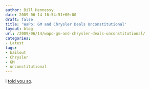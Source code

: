 ```yaml
---
author: Bill Hennessy
date: 2009-06-14 16:54:51+00:00
draft: false
title: 'WaPo: GM and Chrysler Deals Unconstitutional'
layout: blog
url: /2009/06/14/wapo-gm-and-chrysler-deals-unconstitutional/
categories:
- Latest
tags:
- bailout
- Chrysler
- GM
- unconstitutional
---
```


I [told you so](https://www.washingtonpost.com/wp-dyn/content/article/2009/06/12/AR2009061203379.html?nav=rss_opinion/columns).

